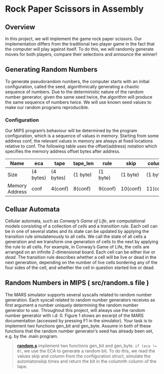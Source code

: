 # Rock Paper Scissors in Assembly

## Overview

In this project, we will implement the game rock paper scissors. Our implementation differs from the traditional
two player game in the fact that the computer will play against itself. To do this, we will randomly generate
moves for both players, compare their selections and announce the winner!

## Generating Random Numbers

To generate pseudorandom numbers, the computer starts with an initial configuration, called the seed, algorithmically generating a chaotic sequence of numbers. Due to the deterministic nature of the random number generator, given the same seed twice, the algorithm will produce the same sequence of numbers twice. We will use known seed values to make our random programs reproducible.

### Configuration

Our MIPS program’s behaviour will be determined by the program configuration, which is a sequence of values
in memory. Starting from some address conf, the relevant values in memory are always at fixed locations relative
to conf. The following table uses the offset(address) notation which specifies the memory address offset
bytes after address.

| Name             | eca       | tape      | tape_len  | rule      | skip      | column    |
|------------------|-----------|-----------|-----------|-----------|-----------|-----------|
| Size             | (4 bytes) | (4 bytes) | (1 byte)  | (1 byte)  | (1 byte)  | (1 byte)  |
| Memory Address   | conf      | 4(conf)   | 8(conf)   | 9(conf)   | 10(conf)  | 11(conf)  |


## Celluar Automata
Cellular automata, such as *Conway’s Game of Life*, are computational models consisting of a collection of *cells*
and a *transition rule*. Each cell can be in one of several states and its state can be updated by applying the
transition rule simulatenously to all cells. We call the state of all cells a generation and we transform one
generation of cells to the next by applying the rule to all cells.
For example, in Conway’s Game of Life, the cells are arranged on an infinite 2-dimensional board. Each cell can
be either *live* or *dead*. The transition rule describes whether a cell will be live or dead in the next generation,
depending on the number of live cells bordering any of the four sides of the cell, and whether the cell in question
started live or dead.


## Random Numbers in MIPS ( src/random.s file )

The MARS simulator supports several syscalls related to random number generation. Each syscall related
to random number generators receives as first argument a number uniquely determining the random number
generator to use. Throughout this project, will always use the random number generator with i.d. 0. Figure 1
shows an excerpt of the MARS documentation (accessed by pressing F1 in the simulator).
Your task is to implement two functions gen_bit and gen_byte. Assume in both of these functions that the
random number generator’s seed has already been set, e.g. by the .main program.

> [**random.s**](https://github.com/paritoshparashar/RockPaperScissor-MIPS/blob/main/src/random.s) implement two functions gen_bit and gen_byte. `if (eca != 0)`, we use the ECA to generate a
random bit. To do this, we read the values skip and column from the configuration struct, simulate the automatonskip times and return the bit in the columnth column of the tape.


